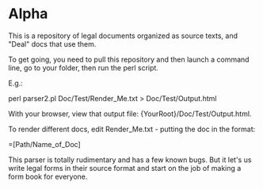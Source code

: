 Alpha
=====

This is a repository of legal documents organized as source texts, and "Deal" docs that use them. 

To get going, you need to pull this repository and then launch a command line, go to your folder, then run the perl script.  

E.g.:

perl parser2.pl Doc/Test/Render_Me.txt > Doc/Test/Output.html

With your browser, view that output file:  {YourRoot}/Doc/Test/Output.html.  

To render different docs, edit Render_Me.txt - putting the doc in the format:

=[Path/Name_of_Doc]

This parser is totally rudimentary and has a few known bugs.  But it let's us write legal forms in their source format and start on the job of making a form book for everyone. 


